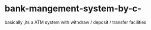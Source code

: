 # bank-mangement-system-by-c-
basically ,its a ATM system with withdraw / deposit / transfer facilities 
